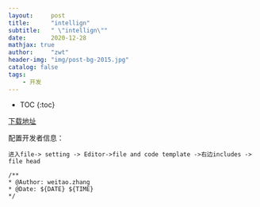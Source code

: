 ```yaml
---
layout:     post
title:      "intellign"
subtitle:   " \"intellign\""
date:       2020-12-28
mathjax: true
author:     "zwt"
header-img: "img/post-bg-2015.jpg"
catalog: false
tags:
    - 开发
---
```

* TOC
{:toc}

[下载地址](https://www.jetbrains.com/idea/download/#section=windows)

配置开发者信息：
```
进入file-> setting -> Editor->file and code template ->右边includes -> file head

/**
* @Author: weitao.zhang
* @Date: ${DATE} ${TIME}
*/
```


